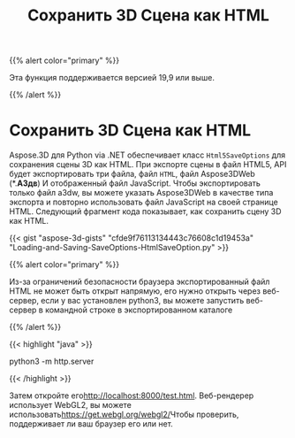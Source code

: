 ﻿---
title: Сохранить 3D Сцена как HTML
type: docs
weight: 90
url: /ru/python-net/save-3d-scene-as-html/
---
{{% alert color="primary" %}} 

Эта функция поддерживается версией 19,9 или выше.

{{% /alert %}} 
# **Сохранить 3D Сцена как HTML**
Aspose.3D для Python via .NET обеспечивает класс `Html5SaveOptions` для сохранения сцены 3D как HTML. При экспорте сцены в файл HTML5, API будет экспортировать три файла, файл `HTML`, файл Aspose3DWeb (*.**А3дв**) И отображенный файл JavaScript. Чтобы экспортировать только файл a3dw, вы можете указать Aspose3DWeb в качестве типа экспорта и повторно использовать файл JavaScript на своей странице HTML. Следующий фрагмент кода показывает, как сохранить сцену 3D как HTML.



{{< gist "aspose-3d-gists" "cfde9f76113134443c76608c1d19453a" "Loading-and-Saving-SaveOptions-HtmlSaveOption.py" >}}

{{% alert color="primary" %}} 

Из-за ограничений безопасности браузера экспортированный файл HTML не может быть открыт напрямую, его нужно открыть через веб-сервер, если у вас установлен python3, вы можете запустить веб-сервер в командной строке в экспортированном каталоге

{{% /alert %}} 

{{< highlight "java" >}}

 python3 -m http.server

{{< /highlight >}}

Затем откройте его<http://localhost:8000/test.html>. Веб-рендерер использует WebGL2, вы можете использовать<https://get.webgl.org/webgl2/>Чтобы проверить, поддерживает ли ваш браузер его или нет.


